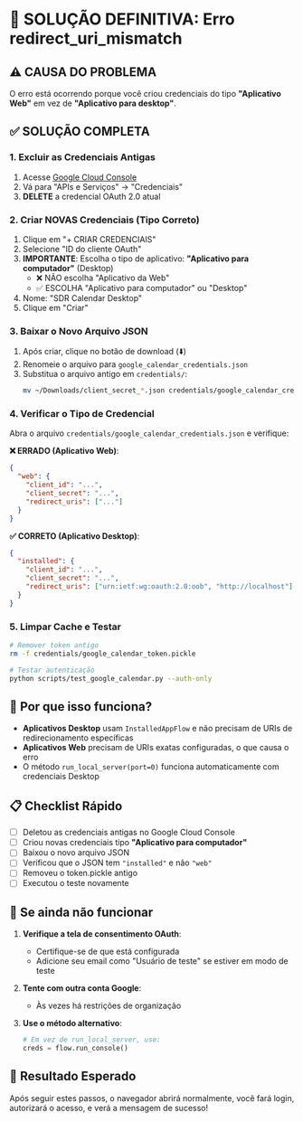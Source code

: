 # 🔧 SOLUÇÃO DEFINITIVA: Erro redirect_uri_mismatch

## ⚠️ CAUSA DO PROBLEMA

O erro está ocorrendo porque você criou credenciais do tipo **"Aplicativo Web"** em vez de **"Aplicativo para desktop"**.

## ✅ SOLUÇÃO COMPLETA

### 1. **Excluir as Credenciais Antigas**
1. Acesse [Google Cloud Console](https://console.cloud.google.com/)
2. Vá para "APIs e Serviços" → "Credenciais"
3. **DELETE** a credencial OAuth 2.0 atual

### 2. **Criar NOVAS Credenciais (Tipo Correto)**
1. Clique em "+ CRIAR CREDENCIAIS"
2. Selecione "ID do cliente OAuth"
3. **IMPORTANTE**: Escolha o tipo de aplicativo: **"Aplicativo para computador"** (Desktop)
   - ❌ NÃO escolha "Aplicativo da Web"
   - ✅ ESCOLHA "Aplicativo para computador" ou "Desktop"
4. Nome: "SDR Calendar Desktop"
5. Clique em "Criar"

### 3. **Baixar o Novo Arquivo JSON**
1. Após criar, clique no botão de download (⬇️)
2. Renomeie o arquivo para `google_calendar_credentials.json`
3. Substitua o arquivo antigo em `credentials/`:
   ```bash
   mv ~/Downloads/client_secret_*.json credentials/google_calendar_credentials.json
   ```

### 4. **Verificar o Tipo de Credencial**
Abra o arquivo `credentials/google_calendar_credentials.json` e verifique:

**❌ ERRADO (Aplicativo Web)**:
```json
{
  "web": {
    "client_id": "...",
    "client_secret": "...",
    "redirect_uris": ["..."]
  }
}
```

**✅ CORRETO (Aplicativo Desktop)**:
```json
{
  "installed": {
    "client_id": "...",
    "client_secret": "...",
    "redirect_uris": ["urn:ietf:wg:oauth:2.0:oob", "http://localhost"]
  }
}
```

### 5. **Limpar Cache e Testar**
```bash
# Remover token antigo
rm -f credentials/google_calendar_token.pickle

# Testar autenticação
python scripts/test_google_calendar.py --auth-only
```

## 🎯 Por que isso funciona?

- **Aplicativos Desktop** usam `InstalledAppFlow` e não precisam de URIs de redirecionamento específicas
- **Aplicativos Web** precisam de URIs exatas configuradas, o que causa o erro
- O método `run_local_server(port=0)` funciona automaticamente com credenciais Desktop

## 📋 Checklist Rápido

- [ ] Deletou as credenciais antigas no Google Cloud Console
- [ ] Criou novas credenciais tipo **"Aplicativo para computador"**
- [ ] Baixou o novo arquivo JSON
- [ ] Verificou que o JSON tem `"installed"` e não `"web"`
- [ ] Removeu o token.pickle antigo
- [ ] Executou o teste novamente

## 🚨 Se ainda não funcionar

1. **Verifique a tela de consentimento OAuth**:
   - Certifique-se de que está configurada
   - Adicione seu email como "Usuário de teste" se estiver em modo de teste

2. **Tente com outra conta Google**:
   - Às vezes há restrições de organização

3. **Use o método alternativo**:
   ```python
   # Em vez de run_local_server, use:
   creds = flow.run_console()
   ```

## 🎉 Resultado Esperado

Após seguir estes passos, o navegador abrirá normalmente, você fará login, autorizará o acesso, e verá a mensagem de sucesso!